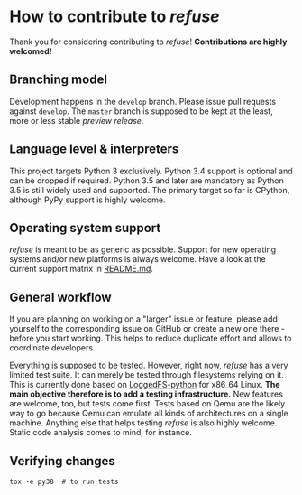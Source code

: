 # How to contribute to *refuse*

Thank you for considering contributing to *refuse*!
**Contributions are highly welcomed!**

## Branching model

Development happens in the `develop` branch. Please issue pull requests against `develop`. The `master` branch is supposed to be kept at the least, more or less stable *preview release*.

## Language level & interpreters

This project targets Python 3 exclusively. Python 3.4 support is optional and can be dropped if required. Python 3.5 and later are mandatory as Python 3.5 is still widely used and supported. The primary target so far is CPython, although PyPy support is highly welcome.

## Operating system support

*refuse* is meant to be as generic as possible. Support for new operating systems and/or new platforms is always welcome. Have a look at the current support matrix in [README.md](https://github.com/pleiszenburg/refuse/blob/develop/README.md).

## General workflow

If you are planning on working on a "larger" issue or feature, please add yourself to the corresponding issue on GitHub or create a new one there - before you start working. This helps to reduce duplicate effort and allows to coordinate developers.

Everything is supposed to be tested. However, right now, *refuse* has a very limited test suite. It can merely be tested through filesystems relying on it. This is currently done based on [LoggedFS-python](https://github.com/pleiszenburg/loggedfs-python) for x86_64 Linux. **The main objective therefore is to add a testing infrastructure.** New features are welcome, too, but tests come first. Tests based on Qemu are the likely way to go because Qemu can emulate all kinds of architectures on a single machine. Anything else that helps testing *refuse* is also highly welcome. Static code analysis comes to mind, for instance.

## Verifying changes

    tox -e py38  # to run tests
